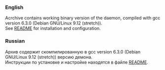 ### English
Acrchive contains working binary version of the daemon, compiled with gcc version 6.3.0 (Debian GNU/Linux 9.12 (stretch)).<br>
See [README](/README.md) for installation and configuration.

### Russian
Архив содержит скомпилированную в gcc version 6.3.0 (Debian GNU/Linux 9.12 (stretch)) версию демона.<br>
Инструкции по установке и настройке находятся в файле [README](/ru/README.md).
